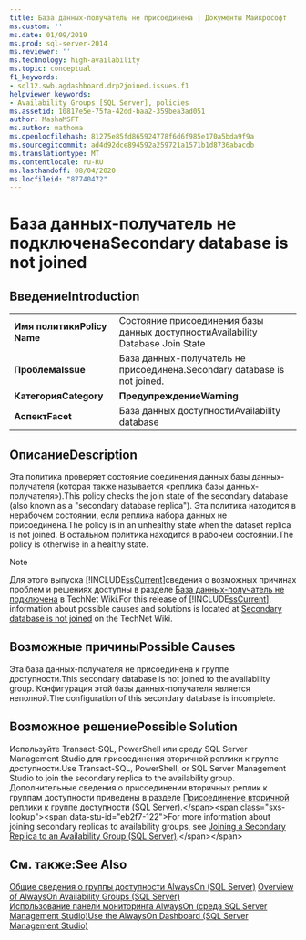 ```yaml
---
title: База данных-получатель не присоединена | Документы Майкрософт
ms.custom: ''
ms.date: 01/09/2019
ms.prod: sql-server-2014
ms.reviewer: ''
ms.technology: high-availability
ms.topic: conceptual
f1_keywords:
- sql12.swb.agdashboard.drp2joined.issues.f1
helpviewer_keywords:
- Availability Groups [SQL Server], policies
ms.assetid: 10817e5e-75fa-42dd-baa2-359bea3ad051
author: MashaMSFT
ms.author: mathoma
ms.openlocfilehash: 81275e85fd865924778f6d6f985e170a5bda9f9a
ms.sourcegitcommit: ad4d92dce894592a259721a1571b1d8736abacdb
ms.translationtype: MT
ms.contentlocale: ru-RU
ms.lasthandoff: 08/04/2020
ms.locfileid: "87740472"
---
```

# <a name="secondary-database-is-not-joined"></a><span data-ttu-id="eb2f7-102">База данных-получатель не подключена</span><span class="sxs-lookup"><span data-stu-id="eb2f7-102">Secondary database is not joined</span></span>
    
## <a name="introduction"></a><span data-ttu-id="eb2f7-103">Введение</span><span class="sxs-lookup"><span data-stu-id="eb2f7-103">Introduction</span></span>  
  
|||  
|-|-|  
|<span data-ttu-id="eb2f7-104">**Имя политики**</span><span class="sxs-lookup"><span data-stu-id="eb2f7-104">**Policy Name**</span></span>|<span data-ttu-id="eb2f7-105">Состояние присоединения базы данных доступности</span><span class="sxs-lookup"><span data-stu-id="eb2f7-105">Availability Database Join State</span></span>|  
|<span data-ttu-id="eb2f7-106">**Проблема**</span><span class="sxs-lookup"><span data-stu-id="eb2f7-106">**Issue**</span></span>|<span data-ttu-id="eb2f7-107">База данных-получатель не присоединена.</span><span class="sxs-lookup"><span data-stu-id="eb2f7-107">Secondary database is not joined.</span></span>|  
|<span data-ttu-id="eb2f7-108">**Категория**</span><span class="sxs-lookup"><span data-stu-id="eb2f7-108">**Category**</span></span>|<span data-ttu-id="eb2f7-109">**Предупреждение**</span><span class="sxs-lookup"><span data-stu-id="eb2f7-109">**Warning**</span></span>|  
|<span data-ttu-id="eb2f7-110">**Аспект**</span><span class="sxs-lookup"><span data-stu-id="eb2f7-110">**Facet**</span></span>|<span data-ttu-id="eb2f7-111">База данных доступности</span><span class="sxs-lookup"><span data-stu-id="eb2f7-111">Availability database</span></span>|  
  
## <a name="description"></a><span data-ttu-id="eb2f7-112">Описание</span><span class="sxs-lookup"><span data-stu-id="eb2f7-112">Description</span></span>  
 <span data-ttu-id="eb2f7-113">Эта политика проверяет состояние соединения данных базы данных-получателя (которая также называется «реплика базы данных-получателя»).</span><span class="sxs-lookup"><span data-stu-id="eb2f7-113">This policy checks the join state of the secondary database (also known as a "secondary database replica").</span></span> <span data-ttu-id="eb2f7-114">Эта политика находится в нерабочем состоянии, если реплика набора данных не присоединена.</span><span class="sxs-lookup"><span data-stu-id="eb2f7-114">The policy is in an unhealthy state when the dataset replica is not joined.</span></span> <span data-ttu-id="eb2f7-115">В остальном политика находится в рабочем состоянии.</span><span class="sxs-lookup"><span data-stu-id="eb2f7-115">The policy is otherwise in a healthy state.</span></span>  
  
> [!NOTE]  
>  <span data-ttu-id="eb2f7-116">Для этого выпуска [!INCLUDE[ssCurrent](../../../includes/sscurrent-md.md)]сведения о возможных причинах проблем и решениях доступны в разделе [База данных-получатель не подключена](https://go.microsoft.com/fwlink/p/?LinkId=220862) в TechNet Wiki.</span><span class="sxs-lookup"><span data-stu-id="eb2f7-116">For this release of [!INCLUDE[ssCurrent](../../../includes/sscurrent-md.md)], information about possible causes and solutions is located at [Secondary database is not joined](https://go.microsoft.com/fwlink/p/?LinkId=220862) on the TechNet Wiki.</span></span>  
  
## <a name="possible-causes"></a><span data-ttu-id="eb2f7-117">Возможные причины</span><span class="sxs-lookup"><span data-stu-id="eb2f7-117">Possible Causes</span></span>  
 <span data-ttu-id="eb2f7-118">Эта база данных-получателя не присоединена к группе доступности.</span><span class="sxs-lookup"><span data-stu-id="eb2f7-118">This secondary database is not joined to the availability group.</span></span> <span data-ttu-id="eb2f7-119">Конфигурация этой базы данных-получателя является неполной.</span><span class="sxs-lookup"><span data-stu-id="eb2f7-119">The configuration of this secondary database is incomplete.</span></span>  
  
## <a name="possible-solution"></a><span data-ttu-id="eb2f7-120">Возможное решение</span><span class="sxs-lookup"><span data-stu-id="eb2f7-120">Possible Solution</span></span>  
 <span data-ttu-id="eb2f7-121">Используйте Transact-SQL, PowerShell или среду SQL Server Management Studio для присоединения вторичной реплики к группе доступности.</span><span class="sxs-lookup"><span data-stu-id="eb2f7-121">Use Transact-SQL, PowerShell, or SQL Server Management Studio to join the secondary replica to the availability group.</span></span> <span data-ttu-id="eb2f7-122">Дополнительные сведения о присоединении вторичных реплик к группам доступности приведены в разделе [Присоединение вторичной реплики к группе доступности (SQL Server)](https://msdn.microsoft.com/library/ff878473\(en-us,SQL.110\).aspx).</span><span class="sxs-lookup"><span data-stu-id="eb2f7-122">For more information about joining secondary replicas to availability groups, see [Joining a Secondary Replica to an Availability Group (SQL Server)](https://msdn.microsoft.com/library/ff878473\(en-us,SQL.110\).aspx).</span></span>  
  
## <a name="see-also"></a><span data-ttu-id="eb2f7-123">См. также:</span><span class="sxs-lookup"><span data-stu-id="eb2f7-123">See Also</span></span>  
 <span data-ttu-id="eb2f7-124">[Общие сведения о группы доступности AlwaysOn &#40;SQL Server&#41;](overview-of-always-on-availability-groups-sql-server.md) </span><span class="sxs-lookup"><span data-stu-id="eb2f7-124">[Overview of AlwaysOn Availability Groups &#40;SQL Server&#41;](overview-of-always-on-availability-groups-sql-server.md) </span></span>  
 [<span data-ttu-id="eb2f7-125">Использование панели мониторинга AlwaysOn (среда SQL Server Management Studio)</span><span class="sxs-lookup"><span data-stu-id="eb2f7-125">Use the AlwaysOn Dashboard &#40;SQL Server Management Studio&#41;</span></span>](use-the-always-on-dashboard-sql-server-management-studio.md)  
  
  
